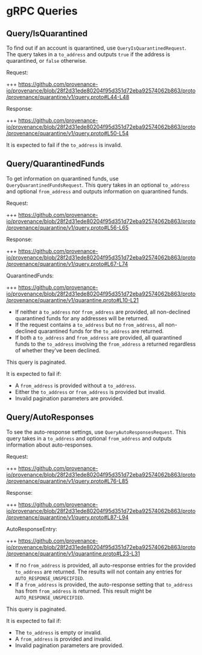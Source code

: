 # gRPC Queries

## Query/IsQuarantined

To find out if an account is quarantined, use `QueryIsQuarantinedRequest`.
The query takes in a `to_address` and outputs `true` if the address is quarantined, or `false` otherwise.

Request:

+++ https://github.com/provenance-io/provenance/blob/28f2d31ede80204f95d351d72eba92574062b863/proto/provenance/quarantine/v1/query.proto#L44-L48

Response:

+++ https://github.com/provenance-io/provenance/blob/28f2d31ede80204f95d351d72eba92574062b863/proto/provenance/quarantine/v1/query.proto#L50-L54

It is expected to fail if the `to_address` is invalid.

## Query/QuarantinedFunds

To get information on quarantined funds, use `QueryQuarantinedFundsRequest`.
This query takes in an optional `to_address` and optional `from_address` and outputs information on quarantined funds.

Request:

+++ https://github.com/provenance-io/provenance/blob/28f2d31ede80204f95d351d72eba92574062b863/proto/provenance/quarantine/v1/query.proto#L56-L65

Response:

+++ https://github.com/provenance-io/provenance/blob/28f2d31ede80204f95d351d72eba92574062b863/proto/provenance/quarantine/v1/query.proto#L67-L74

QuarantinedFunds:

+++ https://github.com/provenance-io/provenance/blob/28f2d31ede80204f95d351d72eba92574062b863/proto/provenance/quarantine/v1/quarantine.proto#L10-L21

- If neither a `to_address` nor `from_address` are provided, all non-declined quarantined funds for any addresses will be returned.
- If the request contains a `to_address` but no `from_address`, all non-declined quarantined funds for the `to_address` are returned.
- If both a `to_address` and `from_address` are provided, all quarantined funds to the `to_address` involving the `from_address` a returned regardless of whether they've been declined.

This query is paginated.

It is expected to fail if:
- A `from_address` is provided without a `to_address`.
- Either the `to_address` or `from_address` is provided but invalid.
- Invalid pagination parameters are provided.

## Query/AutoResponses

To see the auto-response settings, use `QueryAutoResponsesRequest`.
This query takes in a `to_address` and optional `from_address` and outputs information about auto-responses.

Request:

+++ https://github.com/provenance-io/provenance/blob/28f2d31ede80204f95d351d72eba92574062b863/proto/provenance/quarantine/v1/query.proto#L76-L85

Response:

+++ https://github.com/provenance-io/provenance/blob/28f2d31ede80204f95d351d72eba92574062b863/proto/provenance/quarantine/v1/query.proto#L87-L94

AutoResponseEntry:

+++ https://github.com/provenance-io/provenance/blob/28f2d31ede80204f95d351d72eba92574062b863/proto/provenance/quarantine/v1/quarantine.proto#L23-L31

- If no `from_address` is provided, all auto-response entries for the provided `to_address` are returned. The results will not contain any entries for `AUTO_RESPONSE_UNSPECIFIED`.
- If a `from_address` is provided, the auto-response setting that `to_address` has from `from_address` is returned. This result might be `AUTO_RESPONSE_UNSPECIFIED`.

This query is paginated.

It is expected to fail if:
- The `to_address` is empty or invalid.
- A `from_address` is provided and invalid.
- Invalid pagination parameters are provided.

